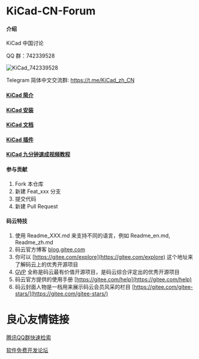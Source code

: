 # KiCad-CN-Forum

#### 介绍
KiCad 中国讨论

QQ 群：742339528

![KiCad_742339528](./KiCad_742339528.png)

Telegram 简体中文交流群: https://t.me/KiCad_zh_CN

#### [KiCad 简介](./zh_CN/KiCad_description.md)

#### [KiCad 安装](./zh_CN/KiCad_install.md)

#### [KiCad 文档](./zh_CN/KiCad_doc.md)

#### [KiCad 插件](./zh_CN/KiCad_plugin.md)

#### [KiCad 九分钟速成视频教程](./zh_CN/KiCad_9-minute_crash_video_tutorial.md)

#### 参与贡献

1. Fork 本仓库
2. 新建 Feat_xxx 分支
3. 提交代码
4. 新建 Pull Request


#### 码云特技

1. 使用 Readme\_XXX.md 来支持不同的语言，例如 Readme\_en.md, Readme\_zh.md
2. 码云官方博客 [blog.gitee.com](https://blog.gitee.com)
3. 你可以 [https://gitee.com/explore](https://gitee.com/explore) 这个地址来了解码云上的优秀开源项目
4. [GVP](https://gitee.com/gvp) 全称是码云最有价值开源项目，是码云综合评定出的优秀开源项目
5. 码云官方提供的使用手册 [https://gitee.com/help](https://gitee.com/help)
6. 码云封面人物是一档用来展示码云会员风采的栏目 [https://gitee.com/gitee-stars/](https://gitee.com/gitee-stars/)

 # 良心友情链接

[腾讯QQ群快速检索](http://u.720life.cn/s/8cf73f7c)

[软件免费开发论坛](http://u.720life.cn/s/bbb01dc0)